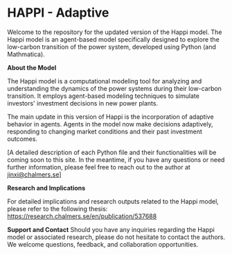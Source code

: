 # HAPPI - Adaptive
Welcome to the repository for the updated version of the Happi model. The Happi model is an agent-based model specifically designed to explore the low-carbon transition of the power system, developed using Python (and Mathmatica).


**About the Model**

The Happi model is a computational modeling tool for analyzing and understanding the dynamics of the power systems during their low-carbon transition. It employs agent-based modeling techniques to simulate investors' investment decisions in new power plants. 

The main update in this version of Happi is the incorporation of adaptive behavior in agents. Agents in the model now make decisions adaptively, responding to changing market conditions and their past investment outcomes.

[A detailed description of each Python file and their functionalities will be coming soon to this site. In the meantime, if you have any questions or need further information, please feel free to reach out to the author at jinxi@chalmers.se]


**Research and Implications**

For detailed implications and research outputs related to the Happi model, please refer to the following thesis: https://research.chalmers.se/en/publication/537688


**Support and Contact**
Should you have any inquiries regarding the Happi model or associated research, please do not hesitate to contact the authors. We welcome questions, feedback, and collaboration opportunities.
